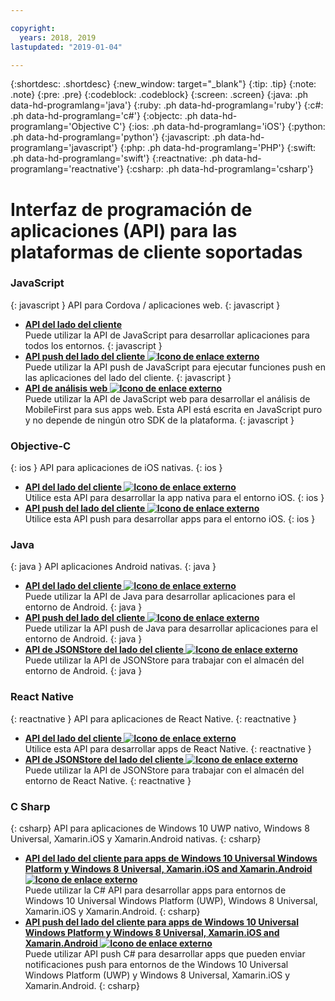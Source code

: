 ```yaml
---

copyright:
  years: 2018, 2019
lastupdated: "2019-01-04"

---
```


{:shortdesc: .shortdesc}
{:new_window: target="_blank"}
{:tip: .tip}
{:note: .note}
{:pre: .pre}
{:codeblock: .codeblock}
{:screen: .screen}
{:java: .ph data-hd-programlang='java'}
{:ruby: .ph data-hd-programlang='ruby'}
{:c#: .ph data-hd-programlang='c#'}
{:objectc: .ph data-hd-programlang='Objective C'}
{:ios: .ph data-hd-programlang='iOS'}
{:python: .ph data-hd-programlang='python'}
{:javascript: .ph data-hd-programlang='javascript'}
{:php: .ph data-hd-programlang='PHP'}
{:swift: .ph data-hd-programlang='swift'}
{:reactnative: .ph data-hd-programlang='reactnative'}
{:csharp: .ph data-hd-programlang='csharp'}

# Interfaz de programación de aplicaciones (API) para las plataformas de cliente soportadas

### JavaScript
{: javascript }
API para Cordova / aplicaciones web.
{: javascript }
* **[API del lado del cliente](javascript_client_sdk_api.html)**  
    Puede utilizar la API de JavaScript para desarrollar aplicaciones para todos los entornos.
    {: javascript }
* **[API push del lado del cliente ![Icono de enlace externo](../../icons/launch-glyph.svg "Icono de enlace externo")](http://mobilefirstplatform.ibmcloud.com/api-ref/push-hybrid-cordova-js-apidoc/html/refjavascript-mfp-push-hybrid/html/index.html)**  
    Puede utilizar la API push de JavaScript para ejecutar funciones push en las aplicaciones del lado del cliente.
    {: javascript }
* **[API de análisis web ![Icono de enlace externo](../../icons/launch-glyph.svg "Icono de enlace externo")](http://mobilefirstplatform.ibmcloud.com/api-ref/wl-web-analytics-client-js-apidoc/html/refjavascript-web-analytics-client/html/index.html)**  
    Puede utilizar la API de JavaScript web para desarrollar el análisis de MobileFirst para sus apps web. Esta API está escrita en JavaScript puro y no depende de ningún otro SDK de la plataforma.
    {: javascript }

### Objective-C
{: ios }
API para aplicaciones de iOS nativas.
{: ios }
* **[API del lado del cliente ![Icono de enlace externo](../../icons/launch-glyph.svg "Icono de enlace externo")](http://mobilefirstplatform.ibmcloud.com/api-ref/wl-ios-objc-apidoc/html/refobjc-worklight-ios/html/index.html)**   
    Utilice esta API para desarrollar la app nativa para el entorno iOS.
    {: ios }
* **[API push del lado del cliente ![Icono de enlace externo](../../icons/launch-glyph.svg "Icono de enlace externo")](http://mobilefirstplatform.ibmcloud.com/api-ref/push-ios-n-objc-apidoc/html/refobjc-mfp-push-ios-native/html/index.html)**  
    Utilice esta API push para desarrollar apps para el entorno iOS.
    {: ios }

### Java
{: java }
API aplicaciones Android nativas.
{: java }
* **[API del lado del cliente ![Icono de enlace externo](../../icons/launch-glyph.svg "Icono de enlace externo")](http://mobilefirstplatform.ibmcloud.com/api-ref/wl-android-n-java-apidoc/html/refjava-worklight-android-native/html/index.html)**  
    Puede utilizar la API de Java para desarrollar aplicaciones para el entorno de Android.
    {: java }
* **[API push del lado del cliente ![Icono de enlace externo](../../icons/launch-glyph.svg "Icono de enlace externo")](http://mobilefirstplatform.ibmcloud.com/api-ref/push-android-n-java-apidoc/html/refjava-mfp-push-android-native/html/index.html)**  
    Puede utilizar la API push de Java para desarrollar aplicaciones para el entorno de Android.
    {: java }
* **[API de JSONStore del lado del cliente ![Icono de enlace externo](../../icons/launch-glyph.svg "Icono de enlace externo")](http://mobilefirstplatform.ibmcloud.com/api-ref/mfp-client-android-jsonstore-8/html/refjava-mfp-client-android-jsonstore/html/)**  
    Puede utilizar la API de JSONStore para trabajar con el almacén del entorno de Android.
    {: java }

### React Native
{: reactnative }
API para aplicaciones de React Native.
{: reactnative }

* **[API del lado del cliente ![Icono de enlace externo](../../icons/launch-glyph.svg "Icono de enlace externo")](http://mobilefirstplatform.ibmcloud.com/api-ref/ibm-mobile-first-reactnative/html/refreactnative-mfp-apidoc/html/index.html)**   
    Utilice esta API para desarrollar apps de React Native.
    {: reactnative }
* **[API de JSONStore del lado del cliente ![Icono de enlace externo](../../icons/launch-glyph.svg "Icono de enlace externo")](http://mobilefirstplatform.ibmcloud.com/api-ref/ibm-mobile-first-reactnative-jsonstore/html/refreactnative-jsonstore-mfp-apidoc/html/index.html)**   
    Puede utilizar la API de JSONStore para trabajar con el almacén del entorno de React Native.
    {: reactnative }

### C Sharp
{: csharp}
API para aplicaciones de Windows 10 UWP nativo, Windows 8 Universal, Xamarin.iOS y Xamarin.Android nativas.
{: csharp}
* **[API del lado del cliente para apps de Windows 10 Universal Windows Platform y Windows 8 Universal, Xamarin.iOS and Xamarin.Android ![Icono de enlace externo](../../icons/launch-glyph.svg "Icono de enlace externo")](http://public.dhe.ibm.com/software/products/en/MobileFirstPlatform/docs/v800/mfpf_csharp_win8_native_client_api.pdf)**  
    Puede utilizar la C# API para desarrollar apps para entornos de Windows 10 Universal Windows Platform (UWP), Windows 8 Universal, Xamarin.iOS y Xamarin.Android.
    {: csharp}
* **[API push del lado del cliente para apps de Windows 10 Universal Windows Platform y Windows 8 Universal, Xamarin.iOS and Xamarin.Android ![Icono de enlace externo](../../icons/launch-glyph.svg "Icono de enlace externo")](http://public.dhe.ibm.com/software/products/en/MobileFirstPlatform/docs/v800/mfpf_csharp_win8_native_client_push_api.pdf)**  
    Puede utilizar API push C# para desarrollar apps que pueden enviar notificaciones push para entornos de the Windows 10 Universal Windows Platform (UWP) y Windows 8 Universal, Xamarin.iOS y Xamarin.Android.
    {: csharp}

